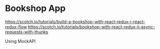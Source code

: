 # Bookshop App

https://scotch.io/tutorials/build-a-bookshop-with-react-redux-i-react-redux-flow
https://scotch.io/tutorials/bookshop-with-react-redux-ii-async-requests-with-thunks

Using MockAPI
